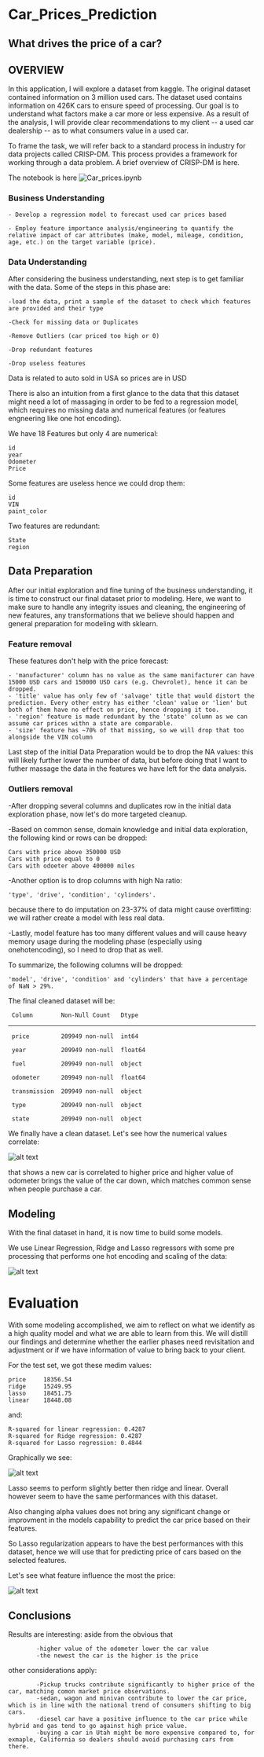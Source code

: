 # Car_Prices_Prediction

## What drives the price of a car?

## OVERVIEW

In this application, I will explore a dataset from kaggle. The original dataset contained information on 3 million used cars. The dataset used contains information on 426K cars to ensure speed of processing. Our goal is to understand what factors make a car more or less expensive. As a result of the analysis, I will provide clear recommendations to my client -- a used car dealership -- as to what consumers value in a used car.

To frame the task, we will refer back to a standard process in industry for data projects called CRISP-DM. This process provides a framework for working through a data problem. A brief overview of CRISP-DM is here.

The notebook is here ![Car_prices.ipynb](https://github.com/DomenicoTanzarella/Car_Prices_Prediction/blob/main/Car_prices.ipynb) 

### Business Understanding

    - Develop a regression model to forecast used car prices based
  
    - Employ feature importance analysis/engineering to quantify the relative impact of car attributes (make, model, mileage, condition, age, etc.) on the target variable (price).


### Data Understanding

After considering the business understanding, next step is to get familiar with the data. Some of the steps in this phase are:

    -load the data, print a sample of the dataset to check which features are provided and their type

    -Check for missing data or Duplicates

    -Remove Outliers (car priced too high or 0)

    -Drop redundant features

    -Drop useless features


Data is related to auto sold in USA so prices are in USD

There is also an intuition from a first glance to the data that this dataset might need a lot of massaging in order to be fed to a regression model, which requires no missing data and numerical features (or features engneering like one hot encoding).

We have 18 Features but only 4 are numerical:

    id
    year
    Odometer
    Price

Some features are useless hence we could drop them:

    id
    VIN
    paint_color

Two features are redundant:

    State
    region


## Data Preparation

After our initial exploration and fine tuning of the business understanding, it is time to construct our final dataset prior to modeling. Here, we want to make sure to handle any integrity issues and cleaning, the engineering of new features, any transformations that we believe should happen and general preparation for modeling with sklearn.

### Feature removal

These features don't help with the price forecast:

    - 'manufacturer' column has no value as the same manifacturer can have 15000 USD cars and 150000 USD cars (e.g. Chevrolet), hence it can be dropped.
    - 'title' value has only few of 'salvage' title that would distort the prediction. Every other entry has either 'clean' value or 'lien' but both of them have no effect on price, hence dropping it too.
    - 'region' feature is made redundant by the 'state' column as we can assume car prices withn a state are comparable.
    - 'size' feature has ~70% of that missing, so we will drop that too alongside the VIN column

Last step of the initial Data Preparation would be to drop the NA values: this will likely further lower the number of data, but before doing that I want to futher massage the data in the features we have left for the data analysis.


### Outliers removal

  -After dropping several columns and duplicates row in the initial data exploration phase, now let's do more targeted cleanup.

  -Based on common sense, domain knowledge and initial data exploration, the following kind or rows can be dropped:

    Cars with price above 350000 USD
    Cars with price equal to 0
    Cars with odoeter above 400000 miles

-Another option is to drop columns with high Na ratio:

    'type', 'drive', 'condition', 'cylinders'.

because there to do imputation on 23-37% of data might cause overfitting: we will rather create a model with less real data.

-Lastly, model feature has too many different values and will cause heavy memory usage during the modeling phase (especially using onehotencoding), so I need to drop that as well.

To summarize, the following columns will be dropped:

    'model', 'drive', 'condition' and 'cylinders' that have a percentage of NaN > 29%.

The final cleaned dataset will be:

     Column        Non-Null Count   Dtype  
---  ------        --------------   -----  
     price         209949 non-null  int64
 
     year          209949 non-null  float64
 
     fuel          209949 non-null  object 
 
     odometer      209949 non-null  float64
 
     transmission  209949 non-null  object 
 
     type          209949 non-null  object 
 
     state         209949 non-null  object 
 
We finally have a clean dataset. Let's see how the numerical values correlate:

![alt text](https://github.com/DomenicoTanzarella/Car_Prices_Prediction/blob/main/corr.png)

that shows a new car is correlated to higher price and higher value of odometer brings the value of the car down, which matches common sense when people purchase a car.

## Modeling

With the final dataset in hand, it is now time to build some models.

We use Linear Regression, Ridge and Lasso regressors with some pre processing that performs one hot encoding and scaling of the data:

![alt text](https://github.com/DomenicoTanzarella/Car_Prices_Prediction/blob/main/regression.png)

# Evaluation
With some modeling accomplished, we aim to reflect on what we identify as a high quality model and what we are able to learn from this. 
We will distill our findings and determine whether the earlier phases need revisitation and adjustment or if we have information of value to bring back to your client.

For the test set, we got these medim values:

    price     18356.54
    ridge     15249.95
    lasso     18451.75
    linear    18448.08


and:

    R-squared for linear regression: 0.4287
    R-squared for Ridge regression: 0.4287
    R-squared for Lasso regression: 0.4844

 
Graphically we see:

![alt text](https://github.com/DomenicoTanzarella/Car_Prices_Prediction/blob/main/data-perf.png)

Lasso seems to perform slightly better then ridge and linear. Overall however seem to have the same performances with this dataset. 

Also changing alpha values does not bring any significant change or improvment in the models capability to predict the car price based on their features.

So Lasso regularization appears to have the best performances with this dataset, hence we will use that for predicting price of cars based on the selected features.

Let's see what feature influence the most the price:

![alt text](https://github.com/DomenicoTanzarella/Car_Prices_Prediction/blob/main/coeff.png)

## Conclusions

Results are interesting: aside from the obvious that
            
            -higher value of the odometer lower the car value  
            -the newest the car is the higher is the price
            
other considerations apply:

            -Pickup trucks contribute significantly to higher price of the car, matching comon market price observations.
            -sedan, wagon and minivan contribute to lower the car price, which is in line with the national trend of consumers shifting to big cars.
            -diesel car have a positive influence to the car price while hybrid and gas tend to go against high price value.
            -buying a car in Utah might be more expensive compared to, for exmaple, California so dealers should avoid purchasing cars from there.
